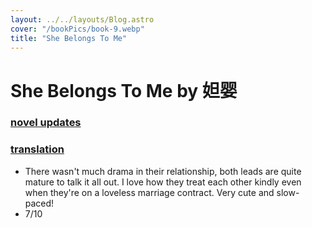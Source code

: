 ```yaml
---
layout: ../../layouts/Blog.astro
cover: "/bookPics/book-9.webp"
title: "She Belongs To Me"
---
```


# She Belongs To Me by 妲婴
### **[novel updates](https://www.novelupdates.com/series/she-belongs-to-me/)**
### **[translation](https://xtraordinarytl.wordpress.com/she-belongs-to-me/)**
- There wasn't much drama in their relationship, both leads are quite mature to talk it all out. I love how they treat each other kindly even when they're on a loveless marriage contract. Very cute and slow-paced!
- 7/10